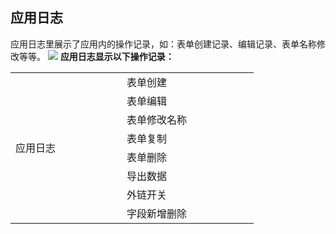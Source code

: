 ## 应用日志
应用日志里展示了应用内的操作记录，如：表单创建记录、编辑记录、表单名称修改等等。
![](http://docfiles.baibaoyun.com/Fn3wLyMlFQn5y4E9GLEA6TacomoM)
**应用日志显示以下操作记录：**
<table width="95%" >
	<tbody>
		<tr>
			<td rowspan="8" class="et2" height="144" width="162">
				应用日志
			</td>
			<td class="et3" width="195">
				表单创建
			</td>
		</tr>
		<tr>
			<td>
				表单编辑
			</td>
		</tr>
		<tr>
			<td>
				表单修改名称
			</td>
		</tr>
		<tr>
			<td>
				表单复制
			</td>
		</tr>
		<tr>
			<td class="et6" width="195">
				表单删除
			</td>
		</tr>
		<tr>
			<td class="et6" width="195">
				导出数据
			</td>
		</tr>
		<tr>
			<td class="et6" width="195">
				外链开关
			</td>
		</tr>
		<tr>
			<td class="et8" width="195">
				字段新增删除
			</td>
		</tr>
	</tbody>
</table>